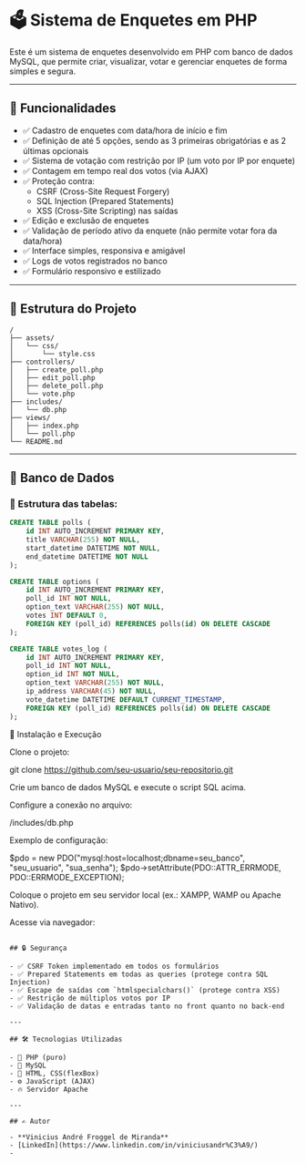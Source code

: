 # 🗳️ Sistema de Enquetes em PHP

Este é um sistema de enquetes desenvolvido em PHP com banco de dados MySQL, que permite criar, visualizar, votar e gerenciar enquetes de forma simples e segura.

---

## 🚀 Funcionalidades

- ✅ Cadastro de enquetes com data/hora de início e fim
- ✅ Definição de até 5 opções, sendo as 3 primeiras obrigatórias e as 2 últimas opcionais
- ✅ Sistema de votação com restrição por IP (um voto por IP por enquete)
- ✅ Contagem em tempo real dos votos (via AJAX)
- ✅ Proteção contra:
  - CSRF (Cross-Site Request Forgery)
  - SQL Injection (Prepared Statements)
  - XSS (Cross-Site Scripting) nas saídas
- ✅ Edição e exclusão de enquetes
- ✅ Validação de período ativo da enquete (não permite votar fora da data/hora)
- ✅ Interface simples, responsiva e amigável
- ✅ Logs de votos registrados no banco
- ✅ Formulário responsivo e estilizado

---

## 🏢 Estrutura do Projeto

```
/
├── assets/
│   └── css/
│       └── style.css
├── controllers/
│   ├── create_poll.php
│   ├── edit_poll.php
│   ├── delete_poll.php
│   └── vote.php
├── includes/
│   └── db.php
├── views/
│   ├── index.php
│   └── poll.php
└── README.md
```

---

## 💄 Banco de Dados

### 🎯 Estrutura das tabelas:

```sql
CREATE TABLE polls (
    id INT AUTO_INCREMENT PRIMARY KEY,
    title VARCHAR(255) NOT NULL,
    start_datetime DATETIME NOT NULL,
    end_datetime DATETIME NOT NULL
);

CREATE TABLE options (
    id INT AUTO_INCREMENT PRIMARY KEY,
    poll_id INT NOT NULL,
    option_text VARCHAR(255) NOT NULL,
    votes INT DEFAULT 0,
    FOREIGN KEY (poll_id) REFERENCES polls(id) ON DELETE CASCADE
);

CREATE TABLE votes_log (
    id INT AUTO_INCREMENT PRIMARY KEY,
    poll_id INT NOT NULL,
    option_id INT NOT NULL,
    option_text VARCHAR(255) NOT NULL,
    ip_address VARCHAR(45) NOT NULL,
    vote_datetime DATETIME DEFAULT CURRENT_TIMESTAMP,
    FOREIGN KEY (poll_id) REFERENCES polls(id) ON DELETE CASCADE
);
```
🔧 Instalação e Execução

Clone o projeto:

git clone https://github.com/seu-usuario/seu-repositorio.git

Crie um banco de dados MySQL e execute o script SQL acima.

Configure a conexão no arquivo:

/includes/db.php

Exemplo de configuração:

$pdo = new PDO("mysql:host=localhost;dbname=seu_banco", "seu_usuario", "sua_senha");
$pdo->setAttribute(PDO::ATTR_ERRMODE, PDO::ERRMODE_EXCEPTION);

Coloque o projeto em seu servidor local (ex.: XAMPP, WAMP ou Apache Nativo).

Acesse via navegador:

```

## 🔒 Segurança

- ✅ CSRF Token implementado em todos os formulários
- ✅ Prepared Statements em todas as queries (protege contra SQL Injection)
- ✅ Escape de saídas com `htmlspecialchars()` (protege contra XSS)
- ✅ Restrição de múltiplos votos por IP
- ✅ Validação de datas e entradas tanto no front quanto no back-end

---

## 🛠️ Tecnologias Utilizadas

- 🐘 PHP (puro)
- 📔 MySQL
- 🎨 HTML, CSS(flexBox)
- ⚙️ JavaScript (AJAX)
- 🔥 Servidor Apache

---

## ✍️ Autor

- **Vinicius André Froggel de Miranda**
- [LinkedIn](https://www.linkedin.com/in/viniciusandr%C3%A9/)
- 

